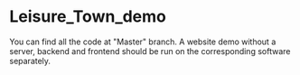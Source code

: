 # Leisure_Town_demo
You can find all the code at "Master" branch.
A website demo without a server, backend and frontend should be run on the corresponding software separately.
